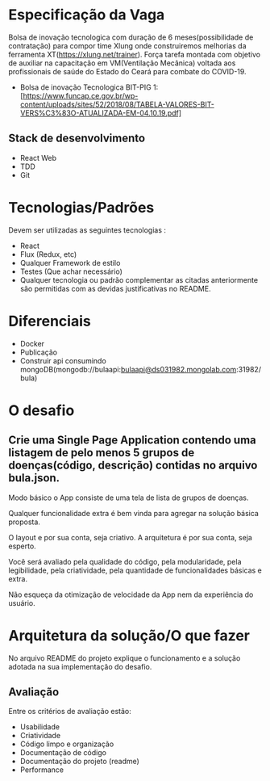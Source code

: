 # Especificação da Vaga

Bolsa de inovação tecnologica com duração de 6 meses(possibilidade de contratação) para compor time Xlung onde construiremos melhorias da ferramenta XT(https://xlung.net/trainer). Força tarefa montada com objetivo de auxiliar na capacitação em VM(Ventilação Mecânica) voltada  aos profissionais de saúde do Estado do Ceará para combate do COVID-19.

* Bolsa de inovação Tecnologica BIT-PIG 1: [https://www.funcap.ce.gov.br/wp-content/uploads/sites/52/2018/08/TABELA-VALORES-BIT-VERS%C3%83O-ATUALIZADA-EM-04.10.19.pdf]

## Stack de desenvolvimento

* React Web
* TDD
* Git

# Tecnologias/Padrões

Devem ser utilizadas as seguintes tecnologias :

* React
* Flux (Redux, etc)
* Qualquer Framework de estilo
* Testes (Que achar necessário)
* Qualquer tecnologia ou padrão complementar as citadas anteriormente são permitidas com as devidas justificativas no README.

# Diferenciais

* Docker
* Publicação
* Construir api consumindo mongoDB(mongodb://bulaapi:bulaapi@ds031982.mongolab.com:31982/bula)

# O desafio

## Crie uma Single Page Application contendo uma listagem de pelo menos 5 grupos de doenças(código, descrição) contidas no arquivo bula.json.

Modo básico o App consiste de uma tela de lista de  grupos de doenças.

Qualquer funcionalidade extra é bem vinda para agregar na solução básica proposta.

O layout e por sua conta, seja criativo.
A arquitetura é por sua conta, seja esperto.

Você será avaliado pela qualidade do código, pela modularidade, pela legibilidade, pela criatividade, pela quantidade de funcionalidades básicas e extra.

Não esqueça da otimização de velocidade da App nem da experiência do usuário.

# Arquitetura da solução/O que fazer

No arquivo README do projeto explique o funcionamento e a solução adotada na sua implementação do desafio.

## Avaliação

Entre os critérios de avaliação estão:

* Usabilidade
* Criatividade
* Código limpo e organização
* Documentação de código
* Documentação do projeto (readme)
* Performance
